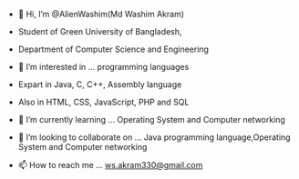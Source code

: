 - 👋 Hi, I’m @AlienWashim(Md Washim Akram)
- Student of Green University of Bangladesh,
- Department of Computer Science and Engineering

- 👀 I’m interested in ... programming languages
- Expart in Java, C, C++, Assembly language
- Also in HTML, CSS, JavaScript, PHP and SQL
- 🌱 I’m currently learning ... Operating System and Computer networking
- 💞️ I’m looking to collaborate on ... Java programming language,Operating System and Computer networking
- 📫 How to reach me ... ws.akram330@gmail.com

<!---
Washim34/Washim34 is a ✨ special ✨ repository because its `README.md` (this file) appears on your GitHub profile.
You can click the Preview link to take a look at your changes.
--->
